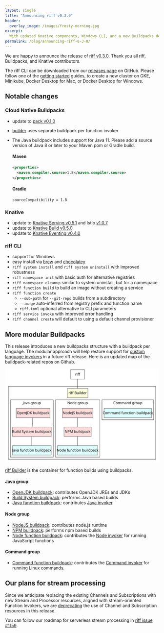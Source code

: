 ```yaml
---
layout: single
title: "Announcing riff v0.3.0"
header:
  overlay_image: /images/frosty-morning.jpg
excerpt:
  With updated Knative components, Windows CLI, and a new Buildpacks design for Functions
permalink: /blog/announcing-riff-0-3-0/
---
```


We are happy to announce the release of [riff v0.3.0](https://github.com/projectriff/riff/releases/tag/v0.3.0). Thank you all riff, Buildpacks, and Knative contributors.

The riff CLI can be downloaded from our [releases page](https://github.com/projectriff/riff/releases/tag/v0.3.0) on GitHub. Please follow one of the [getting started](/docs) guides, to create a new cluster on GKE, Minikube, Docker Desktop for Mac, or Docker Desktop for Windows.

## Notable changes

### Cloud Native Buildpacks

- update to [pack v0.1.0](https://github.com/buildpack/pack/releases/tag/v0.1.0)
- [builder](https://github.com/projectriff/builder/blob/v0.2.0/builder.toml) uses separate buildpack per function invoker 
- The Java buildpack includes support for Java 11.  Please add a source version of Java 8 or later to your Maven pom or Gradle build.

  #### Maven
  ```xml
  <properties>
    <maven.compiler.source>1.8</maven.compiler.source>
  </properties>
  ```

  #### Gradle
  ```
  sourceCompatibility = 1.8
  ```

### Knative

- update to [Knative Serving v0.5.1](https://github.com/knative/serving/releases/tag/v0.5.1) and Istio [v1.0.7](https://github.com/istio/istio/releases/tag/1.0.7)
- update to [Knative Build v0.5.0](https://github.com/knative/build/releases/tag/v0.5.0)
- update to [Knative Eventing v0.4.0](https://github.com/knative/eventing/releases/tag/v0.4.0)

### riff CLI

- support for Windows
- easy install via [brew](https://formulae.brew.sh/formula/riff) and [chocolatey](https://chocolatey.org/packages/riff/0.3.0)
- `riff system install` and `riff system uninstall` with improved robustness
- `riff namespace init` with basic auth for alternative registries
- `riff namespace cleanup` similar to system uninstall, but for a namespace
- `riff function build` to build an image without creating a service
- `riff function create`
    - `--sub-path` for `--git-repo` builds from a subdirectory
    - `--image` auto-inferred from registry prefix and function name
    - `riff.toml` optional alternative to CLI parameters
- `riff service invoke` with improved error handling
- `riff channel create` will default to using a default channel provisioner

## More modular Buildpacks
This release introduces a new buildpacks structure with a buildpack per language. The modular approach will help restore support for [custom language invokers](https://github.com/projectriff/riff/issues/1093) in a future riff release.
Here is an updated map of the buildpack-related repos on Github.

![](/images/builders2.svg)

[riff Builder](https://github.com/projectriff/builder) is the container for function builds using buildpacks.

#### Java group
- [OpenJDK buildpack](https://github.com/cloudfoundry/openjdk-buildpack): contributes OpenJDK JREs and JDKs
- [Build System buildpack](https://github.com/cloudfoundry/build-system-buildpack): performs Java based builds
- [Java function buildpack](https://github.com/projectriff/java-function-buildpack): contributes [Java invoker](https://github.com/projectriff/java-function-invoker)

#### Node group
- [NodeJS buildpack](https://github.com/cloudfoundry/nodejs-cnb): contributes node.js runtime
- [NPM buildpack](https://github.com/cloudfoundry/npm-cnb): performs npm based builds
- [Node function buildpack](https://github.com/projectriff/node-function-buildpack): contributes the [Node  invoker](https://github.com/projectriff/node-function-invoker) for running JavaScript functions

#### Command group
- [Command function buildpack](https://github.com/projectriff/command-function-buildpack): contributes the [Command invoker](https://github.com/projectriff/command-function-invoker) for running Linux commands.


## Our plans for stream processing

Since we anticipate replacing the existing Channels and Subscriptions with new Stream and Processor resources, aligned with stream-oriented Function Invokers, we are [deprecating](https://github.com/projectriff/riff/pull/1237) the use of Channel and Subscription resources in this release.

You can follow our roadmap for serverless stream processing in [riff issue #1159](https://github.com/projectriff/riff/issues/1159).
